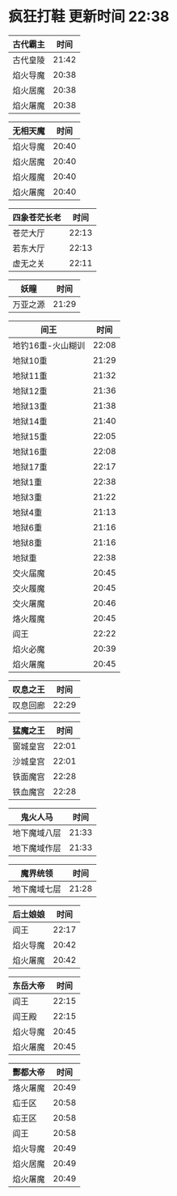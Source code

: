 # 疯狂打鞋 更新时间 22:38

| 古代霸主   | 时间    |
|--------|-------|
| 古代皇陵 | 21:42 |
| 焰火导魔 | 20:38 |
| 焰火居魔 | 20:38 |
| 焰火屠魔 | 20:38 |

| 无相天魔   | 时间    |
|--------|-------|
| 焰火导魔 | 20:40 |
| 焰火居魔 | 20:40 |
| 焰火履魔 | 20:40 |
| 焰火屠魔 | 20:40 |

| 四象苍茫长老   | 时间    |
|--------|-------|
| 苍茫大厅 | 22:13 |
| 若东大厅 | 22:13 |
| 虚无之关 | 22:11 |

| 妖瞳   | 时间    |
|--------|-------|
| 万亚之源 | 21:29 |

| 间王   | 时间    |
|--------|-------|
| 地钓16重-火山糊训 | 22:08 |
| 地狱10重 | 21:29 |
| 地狱11重 | 21:32 |
| 地狱12重 | 21:36 |
| 地狱13重 | 21:38 |
| 地狱14重 | 21:40 |
| 地狱15重 | 22:05 |
| 地狱16重 | 22:08 |
| 地狱17重 | 22:17 |
| 地狱1重 | 22:38 |
| 地狱3重 | 21:22 |
| 地狱4重 | 21:13 |
| 地狱6重 | 21:16 |
| 地狱8重 | 21:16 |
| 地狱重 | 22:38 |
| 交火届魔 | 20:45 |
| 交火履魔 | 20:45 |
| 交火屠魔 | 20:46 |
| 烙火履魔 | 20:45 |
| 阎王 | 22:22 |
| 焰火必魔 | 20:39 |
| 焰火屠魔 | 20:45 |

| 叹息之王   | 时间    |
|--------|-------|
| 叹息回廊 | 22:29 |

| 猛魔之王   | 时间    |
|--------|-------|
| 窗城皇宫 | 22:01 |
| 沙城皇宫 | 22:01 |
| 铁面魔宫 | 22:28 |
| 铁血魔宫 | 22:28 |

| 鬼火人马   | 时间    |
|--------|-------|
| 地下魔域八层 | 21:33 |
| 地下魔域作层 | 21:33 |

| 魔界统领   | 时间    |
|--------|-------|
| 地下魔域七层 | 21:28 |

| 后土娘娘   | 时间    |
|--------|-------|
| 阎王 | 22:17 |
| 焰火导魔 | 20:42 |
| 焰火屠魔 | 20:42 |

| 东岳大帝   | 时间    |
|--------|-------|
| 阎王 | 22:15 |
| 阎王殿 | 22:15 |
| 焰火导魔 | 20:45 |
| 焰火屠魔 | 20:45 |

| 酆都大帝   | 时间    |
|--------|-------|
| 烙火屠魔 | 20:49 |
| 疝壬区 | 20:58 |
| 疝王区 | 20:58 |
| 阎王 | 20:58 |
| 焰火导魔 | 20:49 |
| 焰火居魔 | 20:49 |
| 焰火屠魔 | 20:49 |